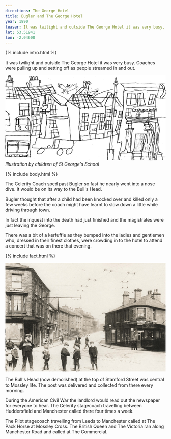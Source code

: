 ```yaml
---
directions: The George Hotel
title: Bugler and The George Hotel
year: 1890
teaser: It was twilight and outside The George Hotel it was very busy.
lat: 53.51941
lon: -2.04608
---
```



{% include intro.html %}

It was twilight and outside The George Hotel it was very busy. Coaches were pulling up and setting off as people streamed in and out. 

![Illustration by children of St George's School](/images/stops/bat/Trail_Bat_3.png)
_Illustration by children of St George's School_

{% include body.html %}

The Celerity Coach sped past Bugler so fast he nearly went into a nose dive. It would be on its way to the Bull's Head.

Bugler thought that after a child had been knocked over and killed only a few weeks before the coach might have learnt to slow down a little while driving through town.

In fact the inquest into the death had just finished and the magistrates were just leaving the George.

There was a bit of a kerfuffle as they bumped into the ladies and gentlemen who, dressed in their finest clothes, were crowding in to the hotel to attend a concert that was on there that evening.

{% include fact.html %}

![](/images/stops/bat/Trail_Bat_3b.png)

The Bull's Head (now demolished) at the top of Stamford Street was central to Mossley life. The post was delivered and collected from there every morning.

During the American Civil War the landlord would read out the newspaper for everyone to hear. The Celerity stagecoach travelling between Huddersfield and Manchester called there four times a week.

The Pilot stagecoach travelling from Leeds to Manchester called at The Pack Horse at Mossley Cross. The British Queen and The Victoria ran along Manchester Road and called at The Commercial.
